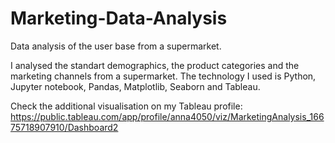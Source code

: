 # Marketing-Data-Analysis
Data analysis of the user base from a supermarket.   

I analysed the standart demographics, the product categories and the marketing channels from a supermarket. 
The technology I used is Python, Jupyter notebook, Pandas, Matplotlib, Seaborn and Tableau.

Check the additional visualisation on my Tableau profile:
https://public.tableau.com/app/profile/anna4050/viz/MarketingAnalysis_16675718907910/Dashboard2
